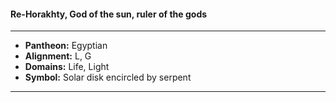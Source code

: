 #### Re-Horakhty, God of the sun, ruler of the gods
___

- **Pantheon:** Egyptian
- **Alignment:** L, G
- **Domains:** Life, Light
- **Symbol:** Solar disk encircled by serpent
___
